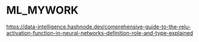 # ML_MYWORK
https://data-intelligence.hashnode.dev/comprehensive-guide-to-the-relu-activation-function-in-neural-networks-definition-role-and-type-explained
